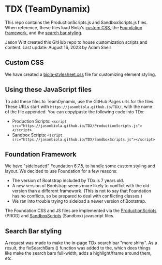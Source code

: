 # TDX (TeamDynamix)
This repo contains the ProductionScripts.js and SandboxScripts.js files. When reference, these files load Biola's [custom CSS](#custom-css), the [Foundation framework](#foundation-framework), and the [search bar styling](#search-bar-styling).

Jason Witt created this GitHub repo to house customization scripts and content.
Last update: August 16, 2023 by Adam Snell

## Custom CSS
We have created a [biola-stylesheet.css](./biola-stylesheet.css) file for customizing element styling.

## Using these JavaScript files
To add these files to TeamDynamix, use the GitHub Pages urls for the files. These URLs start with `https://jasonbiola.github.io/TDX/`, with the name of the file appended. You can copy/paste the following code into TDx:
* Production Scripts: `<script src="https://jasonbiola.github.io/TDX/ProductionScripts.js"></script>`
* Sandbox Scripts: `<script src="https://jasonbiola.github.io/TDX/SandboxScripts.js"></script>`

## Foundation Framework

We have "sideloaded" Foundation 6.7.5, to handle some custom styling and layout. We decided to use Foundation for a few reasons:
- The version of Bootstrap included by TDx is 7 years old.
- A new version of Bootstrap seems more likely to conflict with the old version than a different framework. (This is not to say that Foundation has no conflicts, so be prepared to deal with conflicting classes.)
- We ran into trouble trying to sideload a newer version of Bootstrap.
    
The Foundation CSS and JS files are implemented via the [ProductionScripts](./[ProductionScripts.js) (PROD) and [SandboxScripts](./SandboxScripts.js) (Sandbox) javascript files.

## Search Bar styling
A request was made to make the in-page TDx search bar "more shiny". As a result, the fixSearchBars () function was added to the, which does things like make the search bars full-width, adds a highlight/frame around them, etc.

